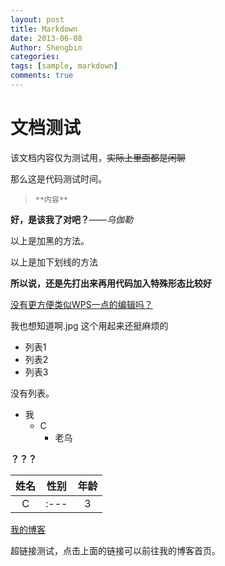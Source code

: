 ```yaml
---
layout: post
title: Markdown
date: 2013-06-08
Author: Shengbin
categories: 
tags: [sample, markdown]
comments: true
---
```


# 文档测试

该文档内容仅为测试用，~~实际上里面都是闲聊~~

那么这是代码测试时间。

>`**内容**`

**好，是该我了对吧？**——*乌伽勒*

以上是加黑的方法。





以上是加下划线的方法





**所以说，还是先打出来再用代码加入特殊形态比较好**



<u>没有更方便类似WPS一点的编辑吗？</u>



我也想知道啊.jpg 这个用起来还挺麻烦的



* 列表1
* 列表2
* 列表3

没有列表。



* 我
  * C
    * 老乌

**？？？**



| 姓名 | 性别 | 年龄 |
| :--: | :--: | :--: |
|  C   | :--- |  3   |








[我的博客](<https://noly2333.github.io/dextrocardia/>)

超链接测试，点击上面的链接可以前往我的博客首页。



